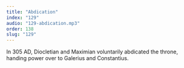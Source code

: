 ```yaml
---
title: "Abdication"
index: "129"
audio: "129-abdication.mp3"
order: 138
slug: "129"
---
```


In 305 AD, Diocletian and Maximian voluntarily abdicated the throne, handing power over to Galerius and Constantius.


